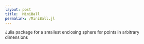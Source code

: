```yaml
---
layout: post
title:  MiniBall
permalink: /MiniBall.jl
---
```


Julia package for a smallest enclosing sphere for points in arbitrary dimensions
